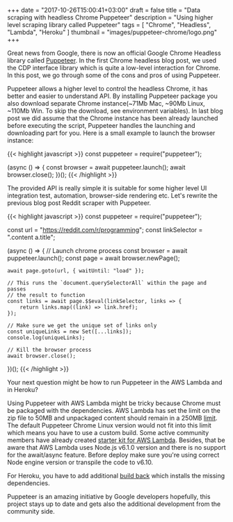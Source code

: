 +++
date = "2017-10-26T15:00:41+03:00"
draft = false
title = "Data scraping with headless Chrome Puppeteer"
description = "Using higher level scraping library called Puppeteer"
tags = [ "Chrome", "Headless", "Lambda", "Heroku" ]
thumbnail = "images/puppeteer-chrome/logo.png"
+++

Great news from Google, there is now an official Google Chrome Headless library called [Puppeteer](https://github.com/GoogleChrome/puppeteer). In the first Chrome headless blog post, we used the CDP interface library which is quite a low-level interaction for Chrome. In this post, we go through some of the cons and pros of using Puppeteer.


Puppeteer allows a higher level to control the headless Chrome, it has better and easier to understand API. By installing Puppeteer package you also download separate Chrome instance(~71Mb Mac, ~90Mb Linux, ~110Mb Win. To skip the download, see environment variables). In last blog post we did assume that the Chrome instance has been already launched before executing the script, Puppeteer handles the launching and downloading part for you. Here is a small example to launch the browser instance:

{{< highlight javascript >}}
const puppeteer = require("puppeteer");

(async () => {
  const browser = await puppeteer.launch();
  await browser.close();
})();
{{< /highlight >}}

The provided API is really simple it is suitable for some higher level UI integration test, automation, browser-side rendering etc. Let's rewrite the previous blog post Reddit scraper with Puppeteer.

{{< highlight javascript >}}
const puppeteer = require("puppeteer");

const url = "https://reddit.com/r/programming";
const linkSelector = ".content a.title";

(async () => {
    // Launch chrome process
    const browser = await puppeteer.launch();
    const page = await browser.newPage();

    await page.goto(url, { waitUntil: "load" });

    // This runs the `document.querySelectorAll` within the page and passes
    // the result to function
    const links = await page.$$eval(linkSelector, links => {
        return links.map((link) => link.href);
    });

    // Make sure we get the unique set of links only
    const uniqueLinks = new Set([...links]);
    console.log(uniqueLinks);

    // Kill the browser process
    await browser.close();
})();
{{< /highlight >}}

Your next question might be how to run Puppeteer in the AWS Lambda and in Heroku?

Using Puppeteer with AWS Lambda might be tricky because Chrome must be packaged with the dependencies. AWS Lambda has set the limit on the zip file to 50MB and unpackaged content should remain in a 250MB [limit](http://docs.aws.amazon.com/lambda/latest/dg/limits.html). The default Puppeteer Chrome Linux version would not fit into this limit which means you have to use a custom build. Some active community members have already created [starter kit for AWS Lambda](https://github.com/sambaiz/puppeteer-lambda-starter-kit). Besides, that be aware that AWS Lambda uses Node.js v6.1.0 version and there is no support for the await/async feature. Before deploy make sure you're using correct Node engine version or transpile the code to v6.10.

For Heroku, you have to add additional [build back](https://github.com/jontewks/puppeteer-heroku-buildpack) which installs the missing dependencies.

Puppeteer is an amazing initiative by Google developers hopefully, this project stays up to date and gets also the additional development from the community side.